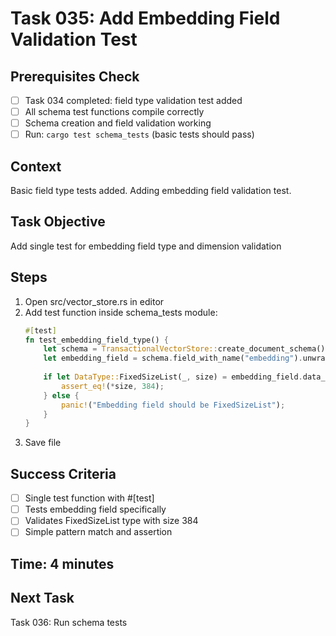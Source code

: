 # Task 035: Add Embedding Field Validation Test

## Prerequisites Check
- [ ] Task 034 completed: field type validation test added
- [ ] All schema test functions compile correctly
- [ ] Schema creation and field validation working
- [ ] Run: `cargo test schema_tests` (basic tests should pass)

## Context
Basic field type tests added. Adding embedding field validation test.

## Task Objective
Add single test for embedding field type and dimension validation

## Steps
1. Open src/vector_store.rs in editor
2. Add test function inside schema_tests module:
   ```rust
   #[test]
   fn test_embedding_field_type() {
       let schema = TransactionalVectorStore::create_document_schema();
       let embedding_field = schema.field_with_name("embedding").unwrap();
       
       if let DataType::FixedSizeList(_, size) = embedding_field.data_type() {
           assert_eq!(*size, 384);
       } else {
           panic!("Embedding field should be FixedSizeList");
       }
   }
   ```
3. Save file

## Success Criteria
- [ ] Single test function with #[test]
- [ ] Tests embedding field specifically
- [ ] Validates FixedSizeList type with size 384
- [ ] Simple pattern match and assertion

## Time: 4 minutes

## Next Task
Task 036: Run schema tests